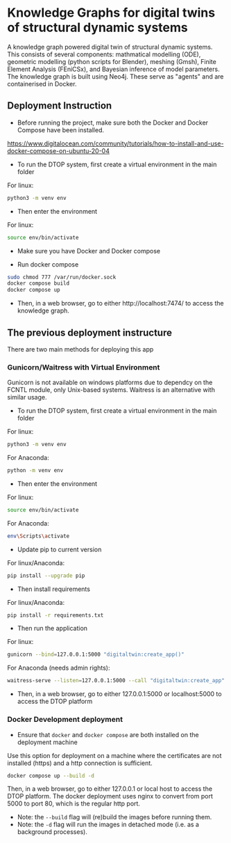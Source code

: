 # Knowledge Graphs for digital twins of structural dynamic systems
A knowledge graph powered digital twin of structural dynamic systems. This consists of several components: mathmatical modelling (ODE), geometric modelling (python scripts for Blender), meshing (Gmsh), Finite Element Analysis (FEniCSx), and Bayesian inference of model parameters. The knowledge graph is built using Neo4j. These serve as "agents" and are containerised in Docker.

## Deployment Instruction
- Before running the project, make sure both the Docker and Docker Compose have been installed.

https://www.digitalocean.com/community/tutorials/how-to-install-and-use-docker-compose-on-ubuntu-20-04

- To run the DTOP system, first create a virtual environment in the main folder

For linux:
```bash
python3 -m venv env
```
- Then enter the environment

For linux:
```bash
source env/bin/activate
```
- Make sure you have Docker and Docker compose

- Run docker compose
```bash
sudo chmod 777 /var/run/docker.sock
docker compose build
docker compose up
```
- Then, in a web browser, go to either http://localhost:7474/ to access the knowledge graph.



## The previous deployment instructure
There are two main methods for deploying this app





### Gunicorn/Waitress with Virtual Environment
Gunicorn is not available on windows platforms due to dependcy on the FCNTL module, only Unix-based systems. Waitress is an alternative with similar usage.

- To run the DTOP system, first create a virtual environment in the main folder

For linux:
```bash
python3 -m venv env
```
For Anaconda:
```bash
python -m venv env
```

- Then enter the environment

For linux:
```bash
source env/bin/activate
```
For Anaconda:
```bash
env\Scripts\activate
```

- Update pip to current version

For linux/Anaconda:
```bash
pip install --upgrade pip
```

- Then install requirements

For linux/Anaconda:
```bash
pip install -r requirements.txt
```

- Then run the application

For linux:
```bash
gunicorn --bind=127.0.0.1:5000 "digitaltwin:create_app()"
```
For Anaconda (needs admin rights):
```bash
waitress-serve --listen=127.0.0.1:5000 --call "digitaltwin:create_app"
```

- Then, in a web browser, go to either 127.0.0.1:5000 or localhost:5000 to access the DTOP platform

### Docker Development deployment
- Ensure that `docker` and `docker compose` are both installed on the deployment machine

Use this option for deployment on a machine where the certificates are not installed (https) and a http connection is sufficient.
```bash
docker compose up --build -d
```

Then, in a web browser, go to either 127.0.0.1 or local host to access the DTOP platform.
The docker deployment uses nginx to convert from port 5000 to port 80, which is the regular http port.

- Note: the `--build` flag will (re)build the images before running them.
- Note: the `-d` flag will run the images in detached mode (i.e. as a background processes).